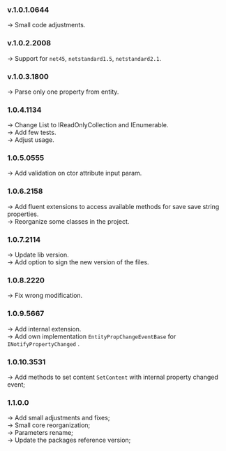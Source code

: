 ### **v.1.0.1.0644** 
-> Small code adjustments.<br/>

### **v.1.0.2.2008** 
-> Support for `net45`, `netstandard1.5`, `netstandard2.1`.<br/>

### **v.1.0.3.1800** 
-> Parse only one property from entity.<br/>

### **1.0.4.1134** 
-> Change List to IReadOnlyCollection and IEnumerable.<br/>
-> Add few tests.<br/>
-> Adjust usage.<br/>

### **1.0.5.0555** 
-> Add validation on ctor attribute input param.<br/>

### **1.0.6.2158** 
-> Add fluent extensions to access available methods for save save string properties.<br/>
-> Reorganize some classes in the project.<br/>

### **1.0.7.2114** 
-> Update lib version.<br/>
-> Add option to sign the new version of the files.<br/>

### **1.0.8.2220** 
-> Fix wrong modification.<br />

### **1.0.9.5667** 
-> Add internal extension.<br />
-> Add own implementation `EntityPropChangeEventBase` for `INotifyPropertyChanged` .<br />

### **1.0.10.3531** 
-> Add methods to set content `SetContent` with internal property changed event;<br />

### **1.1.0.0** 
-> Add small adjustments and fixes;<br />
-> Small core reorganization;<br />
-> Parameters rename;<br />
-> Update the packages reference version;<br />